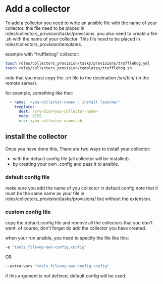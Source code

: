 # Add a collector

To add a collector you need to write an ansible file with the name of your collector.
this file need to be placed in roles/collectors_provision/tasks/provisions.
you also need to create a file .sh with the name of your collector.
This file need to be placed in roles/collectors_provision/templates.

example with "trufflehog" collector:

```bash
touch roles/collectors_provision/tasks/provisions/trufflehog.yml
touch roles/collectors_provision/templates/trufflehog.sh
```

note that you must copy the .sh file to the destination /srv/bin/ (in the remote server).

for example, something like that:

```yaml
  - name: '<you-collector-name> : install launcher'
    template:
      dest: /srv/bin/<you-collector-name>
      mode: 0755
      src: <you-collector-name>.sh
```

## install the collector

Once you have done this, There are two ways to install your collector:

 - with the default config file (all collector will be installed).
 - by creating your own .config and pass it to ansible.

### default config file

make sure you add the name of you collector in default.config
note that it must be the same name as your file in roles/collectors_provision/tasks/provisions/ but without the extension.

### custom config file

copy the default.config file and remove all the collectors that you don't want.
of course, don't forget do add the collector you have created.

when your run ansible, you need to specify the file like this:

```bash
-e "tools_file=my-own-config.config"
```

OR

```bash
--extra-vars "tools_file=my-own-config.config"
```

if this argument is not defined, default.config will be used.

